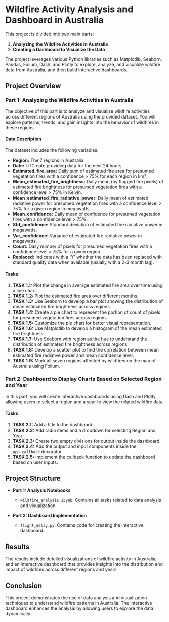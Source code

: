 # Wildfire Activity Analysis and Dashboard in Australia

This project is divided into two main parts: 
1. **Analyzing the Wildfire Activities in Australia** 
2. **Creating a Dashboard to Visualize the Data**

The project leverages various Python libraries such as Matplotlib, Seaborn, Pandas, Folium, Dash, and Plotly to explore, analyze, and visualize wildfire data from Australia, and then build interactive dashboards.

## Project Overview

### Part 1: Analyzing the Wildfire Activities in Australia

The objective of this part is to analyze and visualize wildfire activities across different regions of Australia using the provided dataset. You will explore patterns, trends, and gain insights into the behavior of wildfires in these regions.

#### Data Description

The dataset includes the following variables:
- **Region:** The 7 regions in Australia.
- **Date:** UTC date providing data for the next 24 hours.
- **Estimated_fire_area:** Daily sum of estimated fire area for presumed vegetation fires with a confidence > 75% for each region in km².
- **Mean_estimated_fire_brightness:** Daily mean (by flagged fire pixels) of estimated fire brightness for presumed vegetation fires with a confidence level > 75% in Kelvin.
- **Mean_estimated_fire_radiative_power:** Daily mean of estimated radiative power for presumed vegetation fires with a confidence level > 75% for a given region in megawatts.
- **Mean_confidence:** Daily mean of confidence for presumed vegetation fires with a confidence level > 75%.
- **Std_confidence:** Standard deviation of estimated fire radiative power in megawatts.
- **Var_confidence:** Variance of estimated fire radiative power in megawatts.
- **Count:** Daily number of pixels for presumed vegetation fires with a confidence level > 75% for a given region.
- **Replaced:** Indicates with a 'Y' whether the data has been replaced with standard quality data when available (usually with a 2-3 month lag).

#### Tasks

1. **TASK 1.1:** Plot the change in average estimated fire area over time using a line chart.
2. **TASK 1.2:** Plot the estimated fire area over different months.
3. **TASK 1.3:** Use Seaborn to develop a bar plot showing the distribution of mean estimated fire brightness across regions.
4. **TASK 1.4:** Create a pie chart to represent the portion of count of pixels for presumed vegetation fires across regions.
5. **TASK 1.5:** Customize the pie chart for better visual representation.
6. **TASK 1.6:** Use Matplotlib to develop a histogram of the mean estimated fire brightness.
7. **TASK 1.7:** Use Seaborn with region as the hue to understand the distribution of estimated fire brightness across regions.
8. **TASK 1.8:** Develop a scatter plot to find the correlation between mean estimated fire radiative power and mean confidence level.
9. **TASK 1.9:** Mark all seven regions affected by wildfires on the map of Australia using Folium.

### Part 2: Dashboard to Display Charts Based on Selected Region and Year

In this part, you will create interactive dashboards using Dash and Plotly, allowing users to select a region and a year to view the related wildfire data.

#### Tasks

1. **TASK 2.1:** Add a title to the dashboard.
2. **TASK 2.2:** Add radio items and a dropdown for selecting Region and Year.
3. **TASK 2.3:** Create two empty divisions for output inside the dashboard.
4. **TASK 2.4:** Add the output and input components inside the `app.callback` decorator.
5. **TASK 2.5:** Implement the callback function to update the dashboard based on user inputs.

## Project Structure

- **Part 1: Analysis Notebooks**
  - `wildfire_analysis.ipynb`: Contains all tasks related to data analysis and visualization.
  
- **Part 2: Dashboard Implementation**
  - `flight_delay.py`: Contains code for creating the interactive dashboard.

## Results 
The results include detailed visualizations of wildfire activity in Australia, and an interactive dashboard that provides insights into the distribution
and impact of wildfires across different regions and years.

## Conclusion
This project demonstrates the use of data analysis and visualization techniques to understand wildfire patterns in Australia. 
The interactive dashboard enhances the analysis by allowing users to explore the data dynamically
